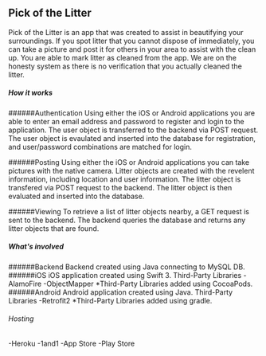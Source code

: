 ## Pick of the Litter
Pick of the Litter is an app that was created to assist in beautifying your surroundings.  If you spot litter that you cannot dispose of immediately, you can take a picture and post it for others in your area to assist with the clean up.  You are able to mark litter as cleaned from the app.  We are on the honesty system as there is no verification that you actually cleaned the litter.

##### How it works
######Authentication
Using either the iOS or Android applications you are able to enter an email address and password to register and login to the application.  The user object is transferred to the backend via POST request. The user object is evaulated and inserted into the database for registration, and user/password combinations are matched for login.

######Posting
Using either the iOS or Android applications you can take pictures with the native camera. Litter objects are created with the revelent information, including location and user information.  The litter object is transfered via POST request to the backend.  The litter object is then evaluated and inserted into the database.  

######Viewing
To retrieve a list of litter objects nearby, a GET request is sent to the backend.  The backend queries the database and returns any litter objects that are found.

##### What's involved
######Backend
Backend created using Java connecting to MySQL DB.
######iOS
iOS application created using Swift 3. 
Third-Party Libraries
-AlamoFire
-ObjectMapper
*Third-Party Libraries added using CocoaPods.
######Android
Android application created using Java.
Third-Party Libraries
-Retrofit2
*Third-Party Libraries added using gradle.

###### Hosting
-Heroku
-1and1
-App Store
-Play Store

